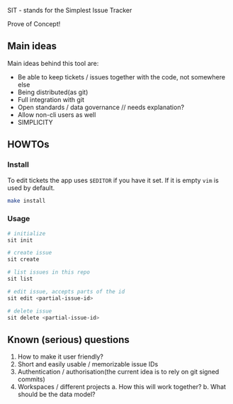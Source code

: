 SIT - stands for the Simplest Issue Tracker

Prove of Concept!

## Main ideas

Main ideas behind this tool are:
* Be able to keep tickets / issues together with the code, not somewhere else
* Being distributed(as git)
* Full integration with git
* Open standards / data governance // needs explanation?
* Allow non-cli users as well
* SIMPLICITY

## HOWTOs

### Install

To edit tickets the app uses `$EDITOR` if you have it set. If it is empty `vim` is used by default.

```sh
make install
```

### Usage

```sh
# initialize
sit init

# create issue
sit create

# list issues in this repo
sit list

# edit issue, accepts parts of the id
sit edit <partial-issue-id>

# delete issue
sit delete <partial-issue-id>
```

## Known (serious) questions

1. How to make it user friendly?
2. Short and easily usable / memorizable issue IDs
3. Authentication / authorisation(the current idea is to rely on git signed commits)
4. Workspaces / different projects 
   a. How this will work together?
   b. What should be the data model?
